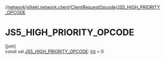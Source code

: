 //[network](../../../index.md)/[xlitekt.network.client](../index.md)/[ClientRequestOpcode](index.md)/[JS5_HIGH_PRIORITY_OPCODE](-j-s5_-h-i-g-h_-p-r-i-o-r-i-t-y_-o-p-c-o-d-e.md)

# JS5_HIGH_PRIORITY_OPCODE

[jvm]\
const val [JS5_HIGH_PRIORITY_OPCODE](-j-s5_-h-i-g-h_-p-r-i-o-r-i-t-y_-o-p-c-o-d-e.md): [Int](https://kotlinlang.org/api/latest/jvm/stdlib/kotlin/-int/index.html) = 0
